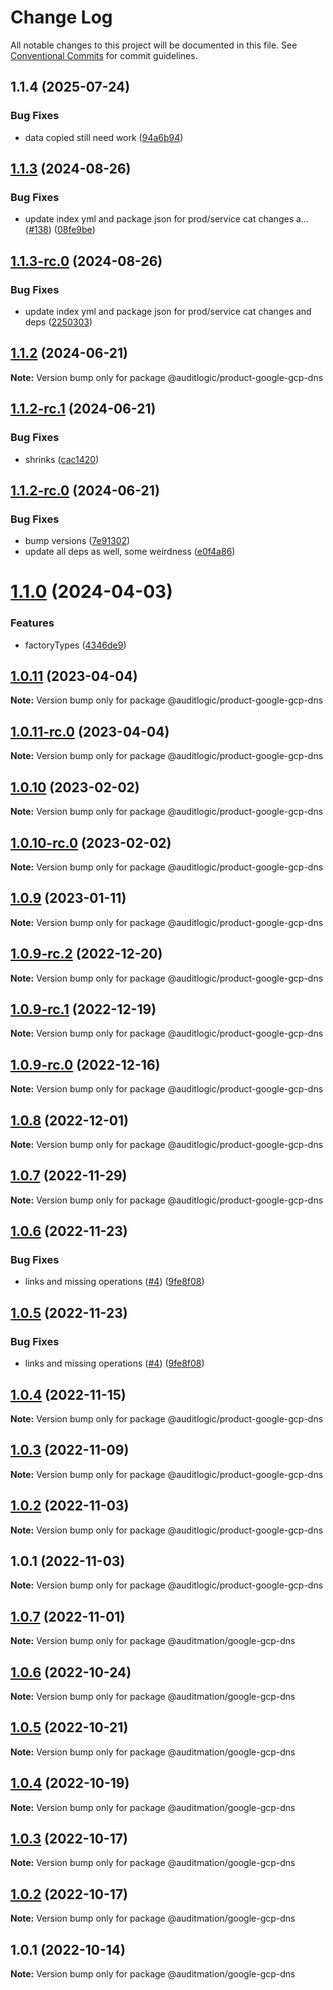 # Change Log

All notable changes to this project will be documented in this file.
See [Conventional Commits](https://conventionalcommits.org) for commit guidelines.

## 1.1.4 (2025-07-24)


### Bug Fixes

* data copied still need work ([94a6b94](https://github.com/zerobias-org/product/commit/94a6b942fb0516367548599d739529536132755a))





## [1.1.3](https://github.com/auditlogic/product/compare/@auditlogic/product-google-gcp-dns@1.1.2...@auditlogic/product-google-gcp-dns@1.1.3) (2024-08-26)


### Bug Fixes

* update index yml and package json for prod/service cat changes a… ([#138](https://github.com/auditlogic/product/issues/138)) ([08fe9be](https://github.com/auditlogic/product/commit/08fe9beb1c8457462a19bc69caa02e6212d97e1a))





## [1.1.3-rc.0](https://github.com/auditlogic/product/compare/@auditlogic/product-google-gcp-dns@1.1.2...@auditlogic/product-google-gcp-dns@1.1.3-rc.0) (2024-08-26)


### Bug Fixes

* update index yml and package json for prod/service cat changes and deps ([2250303](https://github.com/auditlogic/product/commit/225030363a363608240135b7ebed386b28f01e4b))





## [1.1.2](https://github.com/auditlogic/product/compare/@auditlogic/product-google-gcp-dns@1.1.2-rc.1...@auditlogic/product-google-gcp-dns@1.1.2) (2024-06-21)

**Note:** Version bump only for package @auditlogic/product-google-gcp-dns





## [1.1.2-rc.1](https://github.com/auditlogic/product/compare/@auditlogic/product-google-gcp-dns@1.1.2-rc.0...@auditlogic/product-google-gcp-dns@1.1.2-rc.1) (2024-06-21)


### Bug Fixes

* shrinks ([cac1420](https://github.com/auditlogic/product/commit/cac14200fefcd8183ab69fe89a47bd3f70f563e9))





## [1.1.2-rc.0](https://github.com/auditlogic/product/compare/@auditlogic/product-google-gcp-dns@1.1.0...@auditlogic/product-google-gcp-dns@1.1.2-rc.0) (2024-06-21)


### Bug Fixes

* bump versions ([7e91302](https://github.com/auditlogic/product/commit/7e913023b8b312150ed7762c32fbbe616be71de5))
* update all deps as well, some weirdness ([e0f4a86](https://github.com/auditlogic/product/commit/e0f4a864714e2d3de6bbf3da014d5312fe53be2f))





# [1.1.0](https://github.com/auditlogic/product/compare/@auditlogic/product-google-gcp-dns@1.0.11...@auditlogic/product-google-gcp-dns@1.1.0) (2024-04-03)


### Features

* factoryTypes ([4346de9](https://github.com/auditlogic/product/commit/4346de92693aee892fccf725338ffc7b80ab182b))





## [1.0.11](https://github.com/auditlogic/product/compare/@auditlogic/product-google-gcp-dns@1.0.10...@auditlogic/product-google-gcp-dns@1.0.11) (2023-04-04)

**Note:** Version bump only for package @auditlogic/product-google-gcp-dns





## [1.0.11-rc.0](https://github.com/auditlogic/product/compare/@auditlogic/product-google-gcp-dns@1.0.10...@auditlogic/product-google-gcp-dns@1.0.11-rc.0) (2023-04-04)

**Note:** Version bump only for package @auditlogic/product-google-gcp-dns





## [1.0.10](https://github.com/auditlogic/product/compare/@auditlogic/product-google-gcp-dns@1.0.9...@auditlogic/product-google-gcp-dns@1.0.10) (2023-02-02)

**Note:** Version bump only for package @auditlogic/product-google-gcp-dns





## [1.0.10-rc.0](https://github.com/auditlogic/product/compare/@auditlogic/product-google-gcp-dns@1.0.9...@auditlogic/product-google-gcp-dns@1.0.10-rc.0) (2023-02-02)

**Note:** Version bump only for package @auditlogic/product-google-gcp-dns





## [1.0.9](https://github.com/auditlogic/product/compare/@auditlogic/product-google-gcp-dns@1.0.9-rc.2...@auditlogic/product-google-gcp-dns@1.0.9) (2023-01-11)

**Note:** Version bump only for package @auditlogic/product-google-gcp-dns





## [1.0.9-rc.2](https://github.com/auditlogic/product/compare/@auditlogic/product-google-gcp-dns@1.0.8...@auditlogic/product-google-gcp-dns@1.0.9-rc.2) (2022-12-20)

**Note:** Version bump only for package @auditlogic/product-google-gcp-dns





## [1.0.9-rc.1](https://github.com/auditlogic/product/compare/@auditlogic/product-google-gcp-dns@1.0.8...@auditlogic/product-google-gcp-dns@1.0.9-rc.1) (2022-12-19)

**Note:** Version bump only for package @auditlogic/product-google-gcp-dns





## [1.0.9-rc.0](https://github.com/auditlogic/product/compare/@auditlogic/product-google-gcp-dns@1.0.8...@auditlogic/product-google-gcp-dns@1.0.9-rc.0) (2022-12-16)

**Note:** Version bump only for package @auditlogic/product-google-gcp-dns





## [1.0.8](https://github.com/auditlogic/product/compare/@auditlogic/product-google-gcp-dns@1.0.7...@auditlogic/product-google-gcp-dns@1.0.8) (2022-12-01)

**Note:** Version bump only for package @auditlogic/product-google-gcp-dns





## [1.0.7](https://github.com/auditlogic/product/compare/@auditlogic/product-google-gcp-dns@1.0.6...@auditlogic/product-google-gcp-dns@1.0.7) (2022-11-29)

**Note:** Version bump only for package @auditlogic/product-google-gcp-dns





## [1.0.6](https://github.com/auditlogic/product/compare/@auditlogic/product-google-gcp-dns@1.0.4...@auditlogic/product-google-gcp-dns@1.0.6) (2022-11-23)


### Bug Fixes

* links and missing operations ([#4](https://github.com/auditlogic/product/issues/4)) ([9fe8f08](https://github.com/auditlogic/product/commit/9fe8f08fe7c57fdb79f991ac35bd6ac2e7dcad38))





## [1.0.5](https://github.com/auditlogic/product/compare/@auditlogic/product-google-gcp-dns@1.0.4...@auditlogic/product-google-gcp-dns@1.0.5) (2022-11-23)


### Bug Fixes

* links and missing operations ([#4](https://github.com/auditlogic/product/issues/4)) ([9fe8f08](https://github.com/auditlogic/product/commit/9fe8f08fe7c57fdb79f991ac35bd6ac2e7dcad38))





## [1.0.4](https://github.com/auditlogic/product/compare/@auditlogic/product-google-gcp-dns@1.0.3...@auditlogic/product-google-gcp-dns@1.0.4) (2022-11-15)

**Note:** Version bump only for package @auditlogic/product-google-gcp-dns





## [1.0.3](https://github.com/auditlogic/product/compare/@auditlogic/product-google-gcp-dns@1.0.2...@auditlogic/product-google-gcp-dns@1.0.3) (2022-11-09)

**Note:** Version bump only for package @auditlogic/product-google-gcp-dns





## [1.0.2](https://github.com/auditlogic/product/compare/@auditlogic/product-google-gcp-dns@1.0.1...@auditlogic/product-google-gcp-dns@1.0.2) (2022-11-03)

**Note:** Version bump only for package @auditlogic/product-google-gcp-dns





## 1.0.1 (2022-11-03)

**Note:** Version bump only for package @auditlogic/product-google-gcp-dns





## [1.0.7](https://github.com/auditmation/store-content/compare/@auditmation/google-gcp-dns@1.0.6...@auditmation/google-gcp-dns@1.0.7) (2022-11-01)

**Note:** Version bump only for package @auditmation/google-gcp-dns





## [1.0.6](https://github.com/auditmation/store-content/compare/@auditmation/google-gcp-dns@1.0.5...@auditmation/google-gcp-dns@1.0.6) (2022-10-24)

**Note:** Version bump only for package @auditmation/google-gcp-dns





## [1.0.5](https://github.com/auditmation/store-content/compare/@auditmation/google-gcp-dns@1.0.4...@auditmation/google-gcp-dns@1.0.5) (2022-10-21)

**Note:** Version bump only for package @auditmation/google-gcp-dns





## [1.0.4](https://github.com/auditmation/store-content/compare/@auditmation/google-gcp-dns@1.0.3...@auditmation/google-gcp-dns@1.0.4) (2022-10-19)

**Note:** Version bump only for package @auditmation/google-gcp-dns





## [1.0.3](https://github.com/auditmation/store-content/compare/@auditmation/google-gcp-dns@1.0.2...@auditmation/google-gcp-dns@1.0.3) (2022-10-17)

**Note:** Version bump only for package @auditmation/google-gcp-dns





## [1.0.2](https://github.com/auditmation/store-content/compare/@auditmation/google-gcp-dns@1.0.1...@auditmation/google-gcp-dns@1.0.2) (2022-10-17)

**Note:** Version bump only for package @auditmation/google-gcp-dns





## 1.0.1 (2022-10-14)

**Note:** Version bump only for package @auditmation/google-gcp-dns
